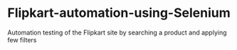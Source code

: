 # Flipkart-automation-using-Selenium
Automation testing of the Flipkart site by searching a product and applying few filters
